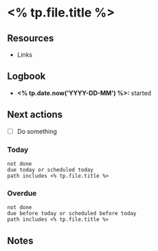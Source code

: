# <% tp.file.title %>

## Resources

* Links

## Logbook

* **<% tp.date.now('YYYY-DD-MM') %>:** started

## Next actions

* [ ] Do something

### Today
```tasks
not done
due today or scheduled today
path includes <% tp.file.title %>
```
### Overdue
```tasks
not done
due before today or scheduled before today
path includes <% tp.file.title %>
```

## Notes

